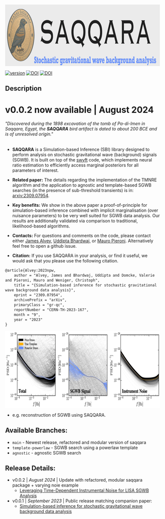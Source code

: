 <img align="center" height="200" src="./images/saqqara_logo.png">


[![version](https://img.shields.io/badge/version-0.0.2-blue)](https://github.com/PEREGRINE-GW/saqqara) [![DOI](https://img.shields.io/badge/DOI-arXiv.2309.07954-brightgreen)](https://arxiv.org/abs/2309.07954) [![DOI](https://img.shields.io/badge/DOI-arXiv.2408.xxxx-brightgreen)](https://arxiv.org/abs/2408.xxxx)
## Description
# v0.0.2 now available | August 2024
###### *"Discovered during the 1898 excavation of the tomb of Pa-di-Imen in Saqqara, Egypt, the ***SAQQARA*** bird artifact is dated to about 200 BCE and is of unresolved origin."*

- **SAQQARA** is a Simulation-based Inference (SBI) library designed to perform analysis on stochastic gravitational wave (background) signals (SGWB). It is built on top of the [swyft](https://swyft.readthedocs.io/en/lightning/) code, which implements neural ratio estimation to efficiently access marginal posteriors for all parameters of interest.
- **Related paper:** The details regarding the implementation of the TMNRE algorithm and the application to agnostic and template-based SGWB searches (in the presence of sub-threshold transients) is in: [arxiv:2309.07954](https://arxiv.org/abs/2309.07954).
- **Key benefits:** We show in the above paper a proof-of-principle for simulation-based inference combined with implicit marginalisation (over nuisance parameters) to be very well suited for SGWB data analysis. Our results are additionally validated via comparison to traditional, likelihood-based algorithms.

- **Contacts:** For questions and comments on the code, please contact either [James Alvey](mailto:j.b.g.alvey@uva.nl), [Uddipta Bhardwaj](mailto:u.bhardwaj@uva.nl), or [Mauro Pieroni](mailto:mauro.pieroni@cern.ch). Alternatively feel free to open a github issue.

- **Citation:** If you use SAQQARA in your analysis, or find it useful, we would ask that you please use the following citation.
```
@article{Alvey:2023npw,
    author = "Alvey, James and Bhardwaj, Uddipta and Domcke, Valerie and Pieroni, Mauro and Weniger, Christoph",
    title = "{Simulation-based inference for stochastic gravitational wave background data analysis}",
    eprint = "2309.07954",
    archivePrefix = "arXiv",
    primaryClass = "gr-qc",
    reportNumber = "CERN-TH-2023-167",
    month = "9",
    year = "2023"
}
```

<img align="center" height="250" src="./images/agnostic_10b_samples.png">

- e.g. reconstruction of SGWB using SAQQARA.

## Available Branches:
- `main` - Newest release, refactored and modular version of saqqara
- `template-powerlaw` - SGWB search using a powerlaw template
- `agnostic` - agnostic SGWB search

## Release Details:
- v0.0.2 | *August 2024* | Update with refactored, modular saqqara package + varying noie example
    - [Leveraging Time-Dependent Instrumental Noise for LISA SGWB Analysis]()
- v0.0.1 | *September 2023* | Public release matching companion paper: 
    - [Simulation-based inference for stochastic gravitational wave background data analysis](https://arxiv.org/abs/2309.07954)
